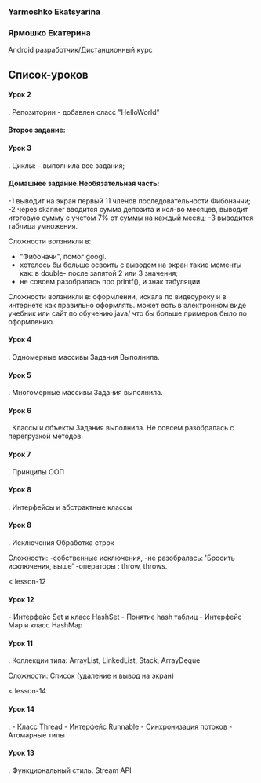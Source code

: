 <h3> Yarmoshko Ekatsyarina </h3> 
<h3> Ярмошко Екатерина </h3>
Android разработчик/Дистанционный курс

## Список-уроков
<h4>Урок 2 </h4>.
Репозитории
- добавлен сласс "HelloWorld"
  <h4>Второе задание: </h4>

<h4>Урок 3 </h4>.
  Циклы:
- выполнила все задания;

<h4>Домашнее задание.Необязательная часть: </h4>
-1 выводит на экран первый 11 членов последовательности Фибоначчи;
-2 через skanner вводится сумма депозита и кол-во месяцев, выводит итоговую сумму с учетом 7% от суммы на каждый месяц;
-3 выводится таблица умножения.

Сложности волзникли в:
- "Фибоначи", помог googl.
- хотелось бы больше освоить с выводом на экран такие моменты как: в double- после запятой 2 или 3 значения;
- не совсем разобралась про  printf(), и знак табуляции.

Сложности волзникли в:
оформлении, искала по видеоуроку и в интернете как правильно оформлять.
может есть в электронном виде учебник или сайт по обучению java/ что бы больше примеров было по оформлению.

<h4>Урок 4 </h4>.
Одномерные массивы
Задания Выполнила.

<h4>Урок 5 </h4>.
Многомерные массивы
Задания выполнила.

<h4>Урок 6 </h4>.
Классы и объекты
Задания выполнила.
Не совсем разобралась с перегрузкой методов.

<h4>Урок 7 </h4>.
Принципы ООП

<h4>Урок 8 </h4>.
Интерфейсы и абстрактные классы

<h4>Урок 8 </h4>.
Исключения
Обработка строк

Сложности: 
-собственные исключения, 
-не разобралась: 'Бросить исключения, выше'
-операторы : throw, throws.

< lesson-12
<h4>Урок 12 </h4>
- Интерфейс Set и класс HashSet
- Понятие hash таблиц
- Интерфейс Map и класс HashMap

<h4>Урок 11 </h4>.
Коллекции типа: ArrayList, LinkedList, Stack,
ArrayDeque

Сложности:
Список <Object> (удаление и вывод на экран)

< lesson-14
<h4>Урок 14 </h4>.
- Класс Thread
- Интерфейс Runnable
- Синхронизация потоков
- Атомарные типы

<h4>Урок 13 </h4>.
Функциональный стиль. Stream API

